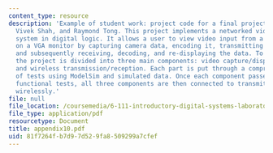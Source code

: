 ```yaml
---
content_type: resource
description: 'Example of student work: project code for a final project by Noel Campbell,
  Vivek Shah, and Raymond Tong. This project implements a networked video surveillance
  system in digital logic. It allows a user to view video input from a remote camera
  on a VGA monitor by capturing camera data, encoding it, transmitting it wirelessly,
  and subsequently receiving, decoding, and re-displaying the data. To test the system,
  the project is divided into three main components: video capture/display, data encoding/decoding,
  and wireless transmission/reception. Each part is put through a comprehensive series
  of tests using ModelSim and simulated data. Once each component passes design and
  functional tests, all three components are then connected to transmit video data
  wirelessly.'
file: null
file_location: /coursemedia/6-111-introductory-digital-systems-laboratory-spring-2006/81f7264fb7d97d529fa8509299a7cfef_appendix10.pdf
file_type: application/pdf
resourcetype: Document
title: appendix10.pdf
uid: 81f7264f-b7d9-7d52-9fa8-509299a7cfef
---
```

